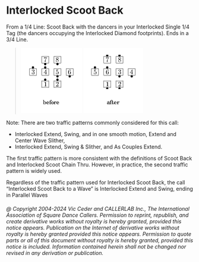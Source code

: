 
# Interlocked Scoot Back

From a 1/4 Line: Scoot Back with the dancers in your
Interlocked Single 1/4 Tag (the dancers occupying the Interlocked
Diamond footprints). Ends in a 3/4 Line.

> 
> ![alt](interlocked_scoot_back-1.png)
> ![alt](interlocked_scoot_back-2.png)
>

Note: There are two traffic patterns commonly considered for this call: 

- Interlocked Extend, Swing, and in one smooth motion, 
Extend and Center Wave Slither,
- Interlocked Extend, Swing & Slither, and As Couples Extend.

The first traffic pattern is more consistent with the definitions of 
Scoot Back and Interlocked Scoot Chain Thru. 
However, in practice, the second traffic pattern is widely used.

Regardless of the traffic pattern used for Interlocked Scoot Back, 
the call “Interlocked Scoot Back to a Wave” is 
Interlocked Extend and Swing, ending in Parallel Waves

###### @ Copyright 2004-2024 Vic Ceder and CALLERLAB Inc., The International Association of Square Dance Callers. Permission to reprint, republish, and create derivative works without royalty is hereby granted, provided this notice appears. Publication on the Internet of derivative works without royalty is hereby granted provided this notice appears. Permission to quote parts or all of this document without royalty is hereby granted, provided this notice is included. Information contained herein shall not be changed nor revised in any derivation or publication.
